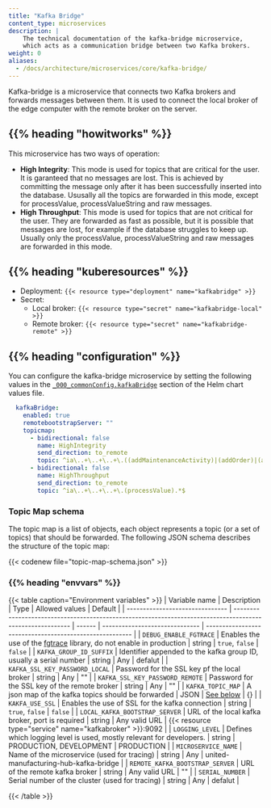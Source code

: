 ```yaml
---
title: "Kafka Bridge"
content_type: microservices
description: |
    The technical documentation of the kafka-bridge microservice,
    which acts as a communication bridge between two Kafka brokers.
weight: 0
aliases:
  - /docs/architecture/microservices/core/kafka-bridge/
---
```


<!-- overview -->

Kafka-bridge is a microservice that connects two Kafka brokers and forwards
messages between them. It is used to connect the local broker of the edge computer
with the remote broker on the server.

## {{% heading "howitworks" %}}

This microservice has two ways of operation:

- **High Integrity**: This mode is used for topics that are critical for the
  user. It is garanteed that no messages are lost. This is achieved by
  committing the message only after it has been successfully inserted into the
  database. Ususally all the topics are forwarded in this mode, except for
  processValue, processValueString and raw messages.
- **High Throughput**: This mode is used for topics that are not critical for
  the user. They are forwarded as fast as possible, but it is possible that
  messages are lost, for example if the database struggles to keep up. Usually
  only the processValue, processValueString and raw messages are forwarded in
  this mode.

<!-- body -->

## {{% heading "kuberesources" %}}

- Deployment: `{{< resource type="deployment" name="kafkabridge" >}}`
- Secret:
  - Local broker: `{{< resource type="secret" name="kafkabridge-local" >}}`
  - Remote broker: `{{< resource type="secret" name="kafkabridge-remote" >}}`

## {{% heading "configuration" %}}

You can configure the kafka-bridge microservice by setting the following values
in the [`_000_commonConfig.kafkaBridge`](/docs/architecture/helm-chart/#kafka-bridge)
section of the Helm chart values file.

```yaml
  kafkaBridge:
    enabled: true
    remotebootstrapServer: ""
    topicmap:
      - bidirectional: false
        name: HighIntegrity
        send_direction: to_remote
        topic: ^ia\..+\..+\..+\.((addMaintenanceActivity)|(addOrder)|(addParentToChild)|(addProduct)|(addShift)|(count)|(deleteShiftByAssetIdAndBeginTimestamp)|(deleteShiftById)|(endOrder)|(modifyProducedPieces)|(modifyState)|(productTag)|(productTagString)|(recommendation)|(scrapCount)|(startOrder)|(state)|(uniqueProduct)|(scrapUniqueProduct))$
      - bidirectional: false
        name: HighThroughput
        send_direction: to_remote
        topic: ^ia\..+\..+\..+\.(processValue).*$
```

### Topic Map schema

The topic map is a list of objects, each object represents a topic (or a set of
topics) that should be forwarded. The following JSON schema describes the
structure of the topic map:

{{< codenew file="topic-map-schema.json" >}}

### {{% heading "envvars" %}}

{{< table caption="Environment variables" >}}
| Variable name                   | Description                                                                                               | Type   | Allowed values                 | Default                                                 |
| ------------------------------- | --------------------------------------------------------------------------------------------------------- | ------ | ------------------------------ | ------------------------------------------------------- |
| `DEBUG_ENABLE_FGTRACE`          | Enables the use of the [fgtrace](https://github.com/felixge/fgtrace) library, do not enable in production | string | `true`, `false`                | `false`                                                 |
| `KAFKA_GROUP_ID_SUFFIX`         | Identifier appended to the kafka group ID, usually a serial number                                        | string | Any                            | defalut                                                 |
| `KAFKA_SSL_KEY_PASSWORD_LOCAL`  | Password for the SSL key pf the local broker                                                              | string | Any                            | ""                                                      |
| `KAFKA_SSL_KEY_PASSWORD_REMOTE` | Password for the SSL key of the remote broker                                                             | string | Any                            | ""                                                      |
| `KAFKA_TOPIC_MAP`               | A json map of the kafka topics should be forwarded                                                        | JSON   | [See below](#topic-map-schema) | {}                                                      |
| `KAKFA_USE_SSL`                 | Enables the use of SSL for the kafka connection                                                           | string | `true`, `false`                | `false`                                                 |
| `LOCAL_KAFKA_BOOTSTRAP_SERVER`  | URL of the local kafka broker, port is required                                                           | string | Any valid URL                  | {{< resource type="service" name="kafkabroker" >}}:9092 |
| `LOGGING_LEVEL`                 | Defines which logging level is used, mostly relevant for developers.                                      | string | PRODUCTION, DEVELOPMENT        | PRODUCTION                                              |
| `MICROSERVICE_NAME`             | Name of the microservice (used for tracing)                                                               | string | Any                            | united-manufacturing-hub-kafka-bridge                   |
| `REMOTE_KAFKA_BOOTSTRAP_SERVER` | URL of the remote kafka broker                                                                            | string | Any valid URL                  | ""                                                      |
| `SERIAL_NUMBER`                 | Serial number of the cluster (used for tracing)                                                           | string | Any                            | defalut                                                 |

{{< /table >}}
